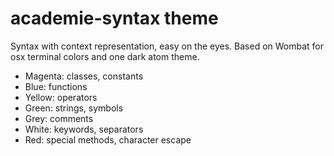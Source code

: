 # academie-syntax theme

Syntax with context representation, easy on the eyes. Based on Wombat for osx terminal colors and one dark atom theme.

* Magenta: classes, constants
* Blue: functions
* Yellow: operators
* Green: strings, symbols
* Grey: comments
* White: keywords, separators
* Red: special methods, character escape
